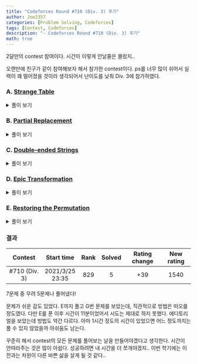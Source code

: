 ```yaml
---
title: "Codeforces Round #710 (Div. 3) 후기"
author: Joe2357
categories: [Problem Solving, Codeforces]
tags: [Contest, Codeforces]
description: "- Codeforces Round #710 (Div. 3) 후기"
math: true
---
```


2달만의 contest 참여이다. 시간이 이렇게 안날줄은 몰랐지..

오랜만에 친구가 같이 참여해보자 해서 참가한 contest이다. ps를 너무 많이 쉬어서 실력이 꽤 떨어졌을 것이라 생각되어서 난이도를 낮춰 Div. 3에 참가하였다.

### A. [Strange Table](https://codeforces.com/contest/1506/problem/A)

<details markdown="1"><summary>풀이 보기</summary>
#### 풀이

직관적이고 쉬운 문제이다.

우선 예시로 각 지점의 좌표는 (n, m)으로 나타낼 수 있다.

|      |      |      |      |      |
| :--: | :--: | :--: | :--: | :--: |
| 0, 0 | 0, 1 | 0, 2 | 0, 3 | 0, 4 |
| 1, 0 | 1, 1 | 1, 2 | 1, 3 | 1, 4 |
| 2, 0 | 2, 1 | 2, 2 | 2, 3 | 2, 4 |

이 때 구하는 $x$의 값은 $m\times{column}+n$으로 나타낼 수 있다.

마찬가지로, 문제에서 구하려는 **"by rows"**에서는 $x$의 값을 $n\times{row}+m$으로 나타낼 수 있다.

따라서 n과 m만 구하면 원하는 정답을 찾아낼 수 있다.

#### 코드

```c
#include <stdio.h>

int main() {
    int t;
    scanf("%d", &t);
    while (t--) {
        long long n, m, x;
        scanf("%lld %lld %lld", &n, &m, &x);
        --x;
        long long a = x / n, b = x % n;
        printf("%lld\n", b * m + a + 1);
    }
    return 0;
}
```

</details>

### B. [Partial Replacement](https://codeforces.com/contest/1506/problem/B)

<details markdown="1"><summary>풀이 보기</summary>
#### 풀이

문제에서 주어진 조건 중 가장 유심히 봐야 할 줄이 있다.

"It is guaranteed that the distance between any two neighboring '\*' characters does not exceed $k$."

이 문장의 의미를 해석하면, 어떻게든 뛰더라도 길이 끊기지 않고 도달할 방법이 있다는 것이다.

그렇다면 뛰어야 할 상황에서 가능한 선택지가 여러개 있다면 <u>가장 멀리 뛰는 것</u>이 뛰는 횟수를 줄일 수 있는 방법일 것이다.

그렇다. 이 문제는 최대한 멀리 뛰는 것을 반복하여 그리디 알고리즘을 사용한다.

#### 코드

```c
#include <stdio.h>

#define MAX_LEN 50

int main() {
    int t;
    scanf("%d", &t);
    while (t--) {
        int n, k;
        scanf("%d %d", &n, &k);
        char str[MAX_LEN + 1];
        scanf("%s", str);

        // find first *
        int start = 0, end = n - 1;
        for (; start < n && str[start] == '.'; ++start);
        for (; end >= start && str[end] == '.'; --end);

        if (start == end) {
            printf("1\n");
        }
        else {
            int a = 1;
            while (start < end) {
                int i;
                for (i = start + k; start < i && str[i] == '.'; --i);
                start = i;
                ++a;
            }
            printf("%d\n", a);
        }
    }
    return 0;
}
```

</details>

### C. [Double-ended Strings](https://codeforces.com/contest/1506/problem/C)

<details markdown="1"><summary>풀이 보기</summary>
#### 풀이

이 문제의 총평은 한줄로 요약할 수 있을 것 같다. **"개같은 C"**..

우선 주어진 문장은 앞뒤에서만 지워나갈 수 있기 때문에, 문장이 끊어졌다가 이어지는 경우는 없다. 결국 search에 사용할 문장들은 모두 original의 substring들이다.

가장 긴 substring부터 하나하나 순차적으로 찾는 방법을 사용했다. python이나 java 썼으면 substring[a:b]랑 search 등으로 시간을 많이 줄일 수 있었을 것 같다..

#### 코드

```c
#include <stdio.h>

#define MAX_LEN 20
#define True 1
#define False 0
typedef char boolean;

char str[2][MAX_LEN + 1];

int strlen(char* st) {
    int i;
    for (i = 0; st[i]; ++i);
    return i;
}

#define min(a, b) (((a) > (b)) ? (b) : (a))

int main() {
    int t;
    scanf("%d", &t);
    while (t--) {
        scanf("%s %s", str[0], str[1]);

        int len[2] = { strlen(str[0]), strlen(str[1]) };
        int k = len[0] + len[1];

        int l;
        for (int i = len[1]; i > 0; --i) {
            for (int j = 0; j + i <= len[1]; ++j) {
                l = 0;
                while (l + i <= len[0]) {
                    if (str[0][l] == str[1][j]) {
                        boolean isSame = True;
                        for (int a = 0; a < i; ++a) {
                            isSame &= (str[0][l + a] == str[1][j + a]);
                        }
                        if (isSame) {
                            l = 9999;
                            k -= (i * 2);
                        }
                        else {
                            ++l;
                        }
                    }
                    else {
                        ++l;
                    }
                }
                if (l == 9999) {
                    break;
                }
            }
            if (l == 9999) {
                break;
            }
        }
        printf("%d\n", k);
    }
    return 0;
}
```

</details>

### D. [Epic Transformation](https://codeforces.com/contest/1506/problem/D)

<details markdown="1"><summary>풀이 보기</summary>
#### 풀이
똑같은 숫자는 지울 수 없고, 다른 숫자는 1:1로 서로 제거할 수 있다.
그래서, 우선 똑같은 숫자가 몇개씩 있는지 미리 계산해놓아야한다.

그리고 제거할 수 있는 숫자를 하나씩 제거해나가는 방법을 택했다. 가장 많이 있는 숫자 2개를 골라서 하나씩 제거하는 방법을 택했다. 가장 많이 존재하는 수를 빠르게 찾기 위해서 stl의 우선순위 큐를 사용했다.

확실하게 계산하기 위해서 1개씩 지우는 방법을 택했는데, 시간 안에 작동한다는 것이 조금 애매하다. 아마 Div.2에서는 tle가 날 것이다.

더 좋은 방법은 가장 많이 있는 숫자를 m이라고 정의하였다면, max(n % 2, 2 \* m - n)으로 계산할 수 있다는 것이다. 증명은 아직 하지 못했다..

#### 코드

```cpp
#include <stdio.h>
#include <vector>
#include <algorithm>
#include <queue>

using namespace std;
#define MAX_LEN 200000

struct cmp {
    bool operator()(int a, int b) {
        return a < b;
    }
};

int main() {
    int t;
    scanf("%d", &t);
    while (t--) {
        int n;
        scanf("%d", &n);
        int arr[MAX_LEN];
        for (int i = 0; i < n; ++i) {
            scanf("%d", arr + i);
        }

        priority_queue<int, vector<int>, cmp> pq;

        sort(arr, arr + n);
        int temp = 1;
        for (int i = 1; i < n; ++i) {
            if (arr[i] != arr[i - 1]) {
                pq.push(temp);
                temp = 1;
            }
            else {
                ++temp;
            }
        }
        pq.push(temp);

        int result = 0;
        while (!pq.empty()) {
            int a = pq.top();
            pq.pop();
            if (pq.empty()) {
                result = a;
                break;
            }
            else {
                int b = pq.top();
                pq.pop();
                if (a > 1) {
                    pq.push(a - 1);
                }
                if (b > 1) {
                    pq.push(b - 1);
                }
            }
        }
        printf("%d\n", result);
    }
    return 0;
}
```

</details>

### E. [Restoring the Permutation](https://codeforces.com/contest/1506/problem/E)

<details markdown="1"><summary>풀이 보기</summary>
#### 풀이
간단하다. 직관적인 문제이다.
배열의 값 $q_{i}$는 이전에 나온 수들 중에서 최댓값을 의미한다. 따라서 이 값이 바뀌는 지점은 그 값을 사용하여야한다는 의미이다. 예를 들어 $q_{i}$값이 3으로 바뀌는 순간이 있다면, 원래 배열에서도 그 위치의 값은 3이고, 이후에는 1과 2를 사용하여 자리를 채울 수 있다는 의미이다.

따라서 값이 바뀌는 지점에서의 배열값 $a_{i}$는 $q_{i}$를 사용하고, 변경되지 않는다면 사용 가능한 수들로 최대 / 최소의 순열을 만들어나가면 된다.

구현에는 우선순위 큐를 사용했다. 최소 힙과 최대 힙 2개를 사용하여 각 힙에 따라 최대 순열 / 최소 순열을 뽑아낼 수 있도록 하였다.

#### 코드

```cpp
#include <stdio.h>
#include <vector>
#include <algorithm>
#include <queue>

using namespace std;

struct gcmp {
    bool operator()(int a, int b) {
        return a < b;
    }
};
struct lcmp {
    bool operator()(int a, int b) {
        return a > b;
    }
};

int main() {
    int t;
    scanf("%d", &t);
    while (t--) {
        int n;
        scanf("%d", &n);

        int x = 0;
        int used = 1;
        vector<int> minV, maxV;
        priority_queue<int, vector<int>, gcmp> pq1;
        priority_queue<int, vector<int>, lcmp> pq2;

        for (int i = 0; i < n; ++i) {
            int a;
            scanf("%d", &a);
            if (x != a) {
                x = a;
                minV.push_back(x);
                maxV.push_back(x);
                for (; used < x; ++used) {
                    pq1.push(used);
                    pq2.push(used);
                }
                used = x + 1;
            }
            else {
                minV.push_back(pq2.top());
                maxV.push_back(pq1.top());
                pq1.pop();
                pq2.pop();
            }
        }

        for (int i : minV) {
            printf("%d ", i);
        }
        printf("\n");
        for (int i : maxV) {
            printf("%d ", i);
        }
        printf("\n");
    }
    return 0;
}
```

</details>

### 결과

|    Contest    |      Start time      | Rank | Solved | Rating change | New rating |
| :-----------: | :------------------: | :--: | :----: | :-----------: | :--------: |
| #710 (Div. 3) | 2021/3/25<br />23:35 | 829  |   5    |      +39      |    1540    |

7문제 중 무려 5문제나 풀어냈다!

문제가 쉬운 감도 있었다. E까지 풀고 G번 문제를 보았는데, 직관적으로 방법은 떠오를 정도였다. 다만 E를 푼 이후 시간이 11분이었어서 시도는 제대로 하지 못했다. 에디토리얼을 보았는데 방법도 약간 다르다. 아마 1시간 정도의 시간이 있었으면 어느 정도까지는 풀 수 있지 않았을까 아쉬움도 남는다.

꾸준히 해서 contest의 모든 문제를 풀어보는 날을 만들어야겠다고 생각한다. 시간이 안따라주는 것은 많이 아쉽다. 성공하려면 내 시간을 더 쪼개야겠지.. 이번 학기에는 이전과는 차원이 다른 바쁜 삶을 살게 될 것 같다..


